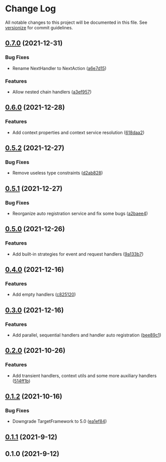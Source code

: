 # Change Log

All notable changes to this project will be documented in this file. See [versionize](https://github.com/saintedlama/versionize) for commit guidelines.

<a name="0.7.0"></a>
## [0.7.0](https://www.github.com/Kantaiko/Routing/releases/tag/v0.7.0) (2021-12-31)

### Bug Fixes

* Rename NextHandler to NextAction ([a6e7d15](https://www.github.com/Kantaiko/Routing/commit/a6e7d15adddb2a8bb7caa1894b246d3541bc7139))

### Features

* Allow nested chain handlers ([a3ef957](https://www.github.com/Kantaiko/Routing/commit/a3ef95761a2d434a7694fcf87cdc90d5b5978ad8))

<a name="0.6.0"></a>
## [0.6.0](https://www.github.com/Kantaiko/Routing/releases/tag/v0.6.0) (2021-12-28)

### Features

* Add context properties and context service resolution ([618daa2](https://www.github.com/Kantaiko/Routing/commit/618daa24c1ae62b63a37acd80d588c62c5fbbe2f))

<a name="0.5.2"></a>
## [0.5.2](https://www.github.com/Kantaiko/Routing/releases/tag/v0.5.2) (2021-12-27)

### Bug Fixes

* Remove useless type constraints ([d2ab828](https://www.github.com/Kantaiko/Routing/commit/d2ab82814d9bfff19b9337bdb3cfd37b56901e01))

<a name="0.5.1"></a>
## [0.5.1](https://www.github.com/Kantaiko/Routing/releases/tag/v0.5.1) (2021-12-27)

### Bug Fixes

* Reorganize auto registration service and fix some bugs ([a2baee4](https://www.github.com/Kantaiko/Routing/commit/a2baee442d42fce9b76de7f25e563fac82dc2d52))

<a name="0.5.0"></a>
## [0.5.0](https://www.github.com/Kantaiko/Routing/releases/tag/v0.5.0) (2021-12-26)

### Features

* Add built-in strategies for event and request handlers ([9a133b7](https://www.github.com/Kantaiko/Routing/commit/9a133b7e74fb845c8867149f9a042630020073e0))

<a name="0.4.0"></a>
## [0.4.0](https://www.github.com/Kantaiko/Routing/releases/tag/v0.4.0) (2021-12-16)

### Features

* Add empty handlers ([c825120](https://www.github.com/Kantaiko/Routing/commit/c825120fd8ec440bbeebb8a88aa6efb1abae2c6b))

<a name="0.3.0"></a>
## [0.3.0](https://www.github.com/Kantaiko/Routing/releases/tag/v0.3.0) (2021-12-16)

### Features

* Add parallel, sequential handlers and handler auto registration ([bee89c1](https://www.github.com/Kantaiko/Routing/commit/bee89c1f968fc7d78f1d6d2e74a4d1d3200733e5))

<a name="0.2.0"></a>
## [0.2.0](https://www.github.com/Kantaiko/Routing/releases/tag/v0.2.0) (2021-10-26)

### Features

* Add transient handlers, context utils and some more auxiliary handlers ([514ff1b](https://www.github.com/Kantaiko/Routing/commit/514ff1bb9b1f0b8a39901cd8addd031cbb658040))

<a name="0.1.2"></a>
## [0.1.2](https://www.github.com/Kantaiko/Routing/releases/tag/v0.1.2) (2021-10-16)

### Bug Fixes

* Downgrade TargetFramework to 5.0 ([ea1ef84](https://www.github.com/Kantaiko/Routing/commit/ea1ef8411705f5156fa329e772a07d53780e9f92))

<a name="0.1.1"></a>
## [0.1.1](https://www.github.com/Kantaiko/Routing/releases/tag/v0.1.1) (2021-9-12)

<a name="0.1.0"></a>
## 0.1.0 (2021-9-12)

